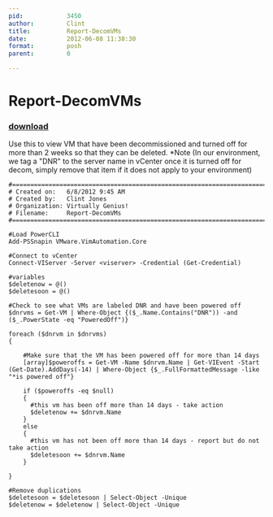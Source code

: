 ```yaml
---
pid:            3450
author:         Clint
title:          Report-DecomVMs
date:           2012-06-08 11:38:30
format:         posh
parent:         0

---
```


# Report-DecomVMs

### [download](//scripts/3450.ps1)

Use this to view VM that have been decommissioned and turned off for more than 2 weeks so that they can be deleted. 
 *Note (In our environment, we tag a "DNR" to the server name in vCenter once it is turned off for decom, simply remove that item if it does not apply to your environment)

```posh
#========================================================================
# Created on:   6/8/2012 9:45 AM
# Created by:   Clint Jones
# Organization: Virtually Genius!
# Filename:     Report-DecomVMs
#========================================================================

#Load PowerCLI
Add-PSSnapin VMware.VimAutomation.Core

#Connect to vCenter
Connect-VIServer -Server <viserver> -Credential (Get-Credential)

#variables
$deletenow = @()
$deletesoon = @()

#Check to see what VMs are labeled DNR and have been powered off
$dnrvms = Get-VM | Where-Object {($_.Name.Contains("DNR")) -and ($_.PowerState -eq "PoweredOff")}

foreach ($dnrvm in $dnrvms)
{

    #Make sure that the VM has been powered off for more than 14 days
    [array]$poweroffs = Get-VM -Name $dnrvm.Name | Get-VIEvent -Start (Get-Date).AddDays(-14) | Where-Object {$_.FullFormattedMessage -like "*is powered off"}
    
    if ($poweroffs -eq $null)
    {
      #this vm has been off more than 14 days - take action
      $deletenow += $dnrvm.Name
    }
    else
    {
      #this vm has not been off more than 14 days - report but do not take action
      $deletesoon += $dnrvm.Name
    }
 
}

#Remove duplications
$deletesoon = $deletesoon | Select-Object -Unique
$deletenow = $deletenow | Select-Object -Unique
```

